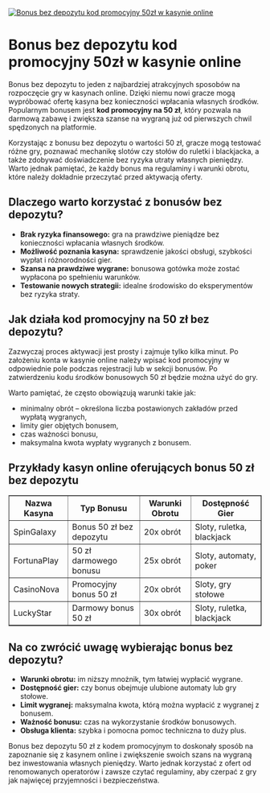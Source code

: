 [![Bonus bez depozytu kod promocyjny 50zł w kasynie online](https://123-caf.pages.dev/gitsignup.png)](https://vrmoo.ru/Bt82HjjY)

<h1>Bonus bez depozytu kod promocyjny 50zł w kasynie online</h1> <p>Bonus bez depozytu to jeden z najbardziej atrakcyjnych sposobów na rozpoczęcie gry w kasynach online. Dzięki niemu nowi gracze mogą wypróbować ofertę kasyna bez konieczności wpłacania własnych środków. Popularnym bonusem jest <strong>kod promocyjny na 50 zł</strong>, który pozwala na darmową zabawę i zwiększa szanse na wygraną już od pierwszych chwil spędzonych na platformie.</p>  <p>Korzystając z bonusu bez depozytu o wartości 50 zł, gracze mogą testować różne gry, poznawać mechanikę slotów czy stołów do ruletki i blackjacka, a także zdobywać doświadczenie bez ryzyka utraty własnych pieniędzy. Warto jednak pamiętać, że każdy bonus ma regulaminy i warunki obrotu, które należy dokładnie przeczytać przed aktywacją oferty.</p>  <h2>Dlaczego warto korzystać z bonusów bez depozytu?</h2> <ul>   <li><strong>Brak ryzyka finansowego:</strong> gra na prawdziwe pieniądze bez konieczności wpłacania własnych środków.</li>   <li><strong>Możliwość poznania kasyna:</strong> sprawdzenie jakości obsługi, szybkości wypłat i różnorodności gier.</li>   <li><strong>Szansa na prawdziwe wygrane:</strong> bonusowa gotówka może zostać wypłacona po spełnieniu warunków.</li>   <li><strong>Testowanie nowych strategii:</strong> idealne środowisko do eksperymentów bez ryzyka straty.</li> </ul>  <h2>Jak działa kod promocyjny na 50 zł bez depozytu?</h2> <p>Zazwyczaj proces aktywacji jest prosty i zajmuje tylko kilka minut. Po założeniu konta w kasynie online należy wpisać kod promocyjny w odpowiednie pole podczas rejestracji lub w sekcji bonusów. Po zatwierdzeniu kodu środków bonusowych 50 zł będzie można użyć do gry.</p> <p>Warto pamiętać, że często obowiązują warunki takie jak:</p> <ul>   <li>minimalny obrót – określona liczba postawionych zakładów przed wypłatą wygranych,</li>   <li>limity gier objętych bonusem,</li>   <li>czas ważności bonusu,</li>   <li>maksymalna kwota wypłaty wygranych z bonusem.</li> </ul>  <h2>Przykłady kasyn online oferujących bonus 50 zł bez depozytu</h2> <table border="1" cellpadding="8" cellspacing="0">   <thead>     <tr>       <th>Nazwa Kasyna</th>       <th>Typ Bonusu</th>       <th>Warunki Obrotu</th>       <th>Dostępność Gier</th>     </tr>   </thead>   <tbody>     <tr>       <td>SpinGalaxy</td>       <td>Bonus 50 zł bez depozytu</td>       <td>20x obrót</td>       <td>Sloty, ruletka, blackjack</td>     </tr>     <tr>       <td>FortunaPlay</td>       <td>50 zł darmowego bonusu</td>       <td>25x obrót</td>       <td>Sloty, automaty, poker</td>     </tr>     <tr>       <td>CasinoNova</td>       <td>Promocyjny bonus 50 zł</td>       <td>20x obrót</td>       <td>Sloty, gry stołowe</td>     </tr>     <tr>       <td>LuckyStar</td>       <td>Darmowy bonus 50 zł</td>       <td>30x obrót</td>       <td>Sloty, ruletka, blackjack</td>     </tr>   </tbody> </table>  <h2>Na co zwrócić uwagę wybierając bonus bez depozytu?</h2> <ul>   <li><strong>Warunki obrotu:</strong> im niższy mnożnik, tym łatwiej wypłacić wygrane.</li>   <li><strong>Dostępność gier:</strong> czy bonus obejmuje ulubione automaty lub gry stołowe.</li>   <li><strong>Limit wygranej:</strong> maksymalna kwota, którą można wypłacić z wygranej z bonusem.</li>   <li><strong>Ważność bonusu:</strong> czas na wykorzystanie środków bonusowych.</li>   <li><strong>Obsługa klienta:</strong> szybka i pomocna pomoc techniczna to duży plus.</li> </ul>  <p>Bonus bez depozytu 50 zł z kodem promocyjnym to doskonały sposób na zapoznanie się z kasynem online i zwiększenie swoich szans na wygraną bez inwestowania własnych pieniędzy. Warto jednak korzystać z ofert od renomowanych operatorów i zawsze czytać regulaminy, aby czerpać z gry jak najwięcej przyjemności i bezpieczeństwa.</p>